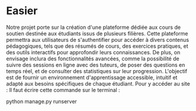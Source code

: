 # Easier
Notre projet porte sur la création d'une plateforme dédiée aux cours de soutien destinée aux étudiants issus de plusieurs filières. Cette plateforme permettra aux utilisateurs de s'authentifier pour accéder à divers contenus pédagogiques, tels que des résumés de cours, des exercices pratiques, et des outils interactifs pour approfondir leurs connaissances. De plus, on envisage inclura des fonctionnalités avancées, comme la possibilité de suivre des sessions en ligne avec des tuteurs, de poser des questions en temps réel, et de consulter des statistiques sur leur progression. L'objectif est de fournir un environnement d'apprentissage accessible, intuitif et adapté aux besoins spécifiques de chaque étudiant.
Pour y accéder au site : Il faut écrire cette commande sur le terminal :

python manage.py runserver
